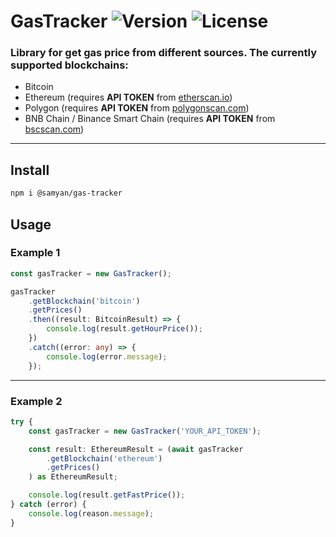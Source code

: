 
# GasTracker ![Version](https://img.shields.io/npm/v/@samyan/gas-tracker) ![License](https://img.shields.io/npm/l/@samyan/gas-tracker)

### Library for get gas price from different sources. The currently supported blockchains:

- Bitcoin
- Ethereum (requires **API TOKEN** from [etherscan.io](https://etherscan.io))
- Polygon (requires **API TOKEN** from [polygonscan.com](https://polygonscan.com))
- BNB Chain / Binance Smart Chain (requires **API TOKEN** from [bscscan.com](https://bscscan.com))

---

## Install

```sh
npm i @samyan/gas-tracker
```

## Usage

### Example 1

````typescript
const gasTracker = new GasTracker();

gasTracker
    .getBlockchain('bitcoin')
    .getPrices()
    .then((result: BitcoinResult) => {
        console.log(result.getHourPrice());
    })
    .catch((error: any) => {
        console.log(error.message);
    });
````

--------------

### Example 2
````typescript
try {
    const gasTracker = new GasTracker('YOUR_API_TOKEN');

    const result: EthereumResult = (await gasTracker
        .getBlockchain('ethereum')
        .getPrices()
    ) as EthereumResult;

    console.log(result.getFastPrice());
} catch (error) {
    console.log(reason.message);
}
````
